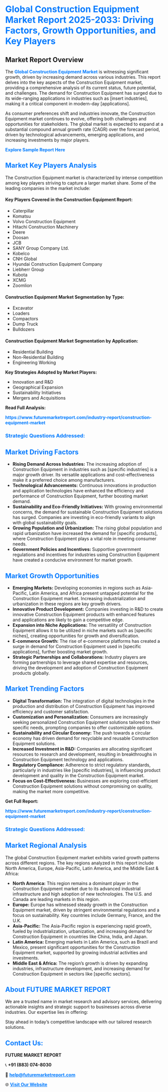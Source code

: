 <h1 style="color: #007BFF;">Global Construction Equipment Market Report 2025-2033: Driving Factors, Growth Opportunities, and Key Players</h1>

<section id="overview">
<h2>Market Report Overview</h2>
<p>The <a href="https://www.futuremarketreport.com/industry-report/construction-equipment-market" style="color: #007BFF; text-decoration: none;"><strong>Global Construction Equipment Market</strong></a> is witnessing significant growth, driven by increasing demand across various industries. This report delves into the key aspects of the Construction Equipment market, providing a comprehensive analysis of its current status, future potential, and challenges. The demand for Construction Equipment has surged due to its wide-ranging applications in industries such as [insert industries], making it a critical component in modern-day [applications].</p>
<p>As consumer preferences shift and industries innovate, the Construction Equipment market continues to evolve, offering both challenges and opportunities for stakeholders. The global market is expected to expand at a substantial compound annual growth rate (CAGR) over the forecast period, driven by technological advancements, emerging applications, and increasing investments by major players.</p>
</section>

<section id="overview">
<p><a href="https://www.futuremarketreport.com/request-sample/reportId=26564" style="color: #007BFF; text-decoration: none;"><strong>Explore Sample Report Here</strong></a></p>
</section>

<section id="key-players">
<h2 style="color: #007BFF;">Market Key Players Analysis</h2>
<p>The Construction Equipment market is characterized by intense competition among key players striving to capture a larger market share. Some of the leading companies in the market include:</p>
<h4>Key Players Covered in the Construction Equipment Report:</h4>
<ul><li>Caterpillar</li><li>Komatsu</li><li>Volvo Construction Equipment</li><li>Hitachi Construction Machinery</li><li>Deere</li><li>Doosan</li><li>JCB</li><li>SANY Group Company Ltd.</li><li>Kobelco</li><li>CNH Global</li><li>Hyundai Construction Equipment Company</li><li>Liebherr Group</li><li>Kubota</li><li>XCMG</li><li>Zoomlion</li></ul>
<h4>Construction Equipment Market Segmentation by Type:</h4>
<ul><li>Excavator</li><li>Loaders</li><li>Compactors</li><li>Dump Truck</li><li>Bulldozers</li></ul>

<h4>Construction Equipment Market Segmentation by Application:</h4>
<ul><li>Residential Building</li><li>Non-Residential Building</li><li>Engineering Working</li></ul>
<p><strong>Key Strategies Adopted by Market Players:</strong></p>
<ul>
<li>Innovation and R&D</li>
<li>Geographical Expansion</li>
<li>Sustainability Initiatives</li>
<li>Mergers and Acquisitions</li>
</ul>
</section>

<section>
<p><strong>Read Full Analysis: </strong></p><a href="https://www.futuremarketreport.com/industry-report/construction-equipment-market" style="color: #007BFF; text-decoration: none;"><strong>https://www.futuremarketreport.com/industry-report/construction-equipment-market</strong></a>
<h3 style="color: #007BFF;">Strategic Questions Addressed:</h3>
</section>

<section id="driving-factors">
<h2 style="color: #007BFF;">Market Driving Factors</h2>
<ul>
<li><strong>Rising Demand Across Industries:</strong> The increasing adoption of Construction Equipment in industries such as [specific industries] is a major growth driver. Its versatile applications and cost-effectiveness make it a preferred choice among manufacturers.</li>
<li><strong>Technological Advancements:</strong> Continuous innovations in production and application technologies have enhanced the efficiency and performance of Construction Equipment, further boosting market demand.</li>
<li><strong>Sustainability and Eco-Friendly Initiatives:</strong> With growing environmental concerns, the demand for sustainable Construction Equipment solutions has surged. Companies are investing in eco-friendly variants to align with global sustainability goals.</li>
<li><strong>Growing Population and Urbanization:</strong> The rising global population and rapid urbanization have increased the demand for [specific products], where Construction Equipment plays a vital role in meeting consumer needs.</li>
<li><strong>Government Policies and Incentives:</strong> Supportive government regulations and incentives for industries using Construction Equipment have created a conducive environment for market growth.</li>
</ul>
</section>

<section id="growth-opportunities">
<h2 style="color: #007BFF;">Market Growth Opportunities</h2>
<ul>
<li><strong>Emerging Markets:</strong> Developing economies in regions such as Asia-Pacific, Latin America, and Africa present untapped potential for the Construction Equipment market. Increasing industrialization and urbanization in these regions are key growth drivers.</li>
<li><strong>Innovative Product Development:</strong> Companies investing in R&D to create innovative Construction Equipment products with enhanced features and applications are likely to gain a competitive edge.</li>
<li><strong>Expansion into Niche Applications:</strong> The versatility of Construction Equipment allows it to be utilized in niche markets such as [specific niches], creating opportunities for growth and diversification.</li>
<li><strong>E-commerce Growth:</strong> The rise of e-commerce platforms has created a surge in demand for Construction Equipment used in [specific applications], further boosting market growth.</li>
<li><strong>Strategic Partnerships and Collaborations:</strong> Industry players are forming partnerships to leverage shared expertise and resources, driving the development and adoption of Construction Equipment products globally.</li>
</ul>
</section>

<section id="trending-factors">
<h2 style="color: #007BFF;">Market Trending Factors</h2>
<ul>
<li><strong>Digital Transformation:</strong> The integration of digital technologies in the production and distribution of Construction Equipment has improved efficiency and customer satisfaction.</li>
<li><strong>Customization and Personalization:</strong> Consumers are increasingly seeking personalized Construction Equipment solutions tailored to their specific needs, prompting companies to offer customizable options.</li>
<li><strong>Sustainability and Circular Economy:</strong> The push towards a circular economy has driven demand for recyclable and reusable Construction Equipment solutions.</li>
<li><strong>Increased Investment in R&D:</strong> Companies are allocating significant resources to research and development, resulting in breakthroughs in Construction Equipment technology and applications.</li>
<li><strong>Regulatory Compliance:</strong> Adherence to strict regulatory standards, particularly in industries like [specific industries], is influencing product development and quality in the Construction Equipment market.</li>
<li><strong>Focus on Cost-Effectiveness:</strong> Businesses are exploring cost-efficient Construction Equipment solutions without compromising on quality, making the market more competitive.</li>
</ul>
</section>

<section>
<p><strong>Get Full Report: </strong></p><a href="https://www.futuremarketreport.com/industry-report/construction-equipment-market" style="color: #007BFF; text-decoration: none;"><strong>https://www.futuremarketreport.com/industry-report/construction-equipment-market</strong></a>
<h3 style="color: #007BFF;">Strategic Questions Addressed:</h3>
</section>


<section id="regional-analysis">
<h2 style="color: #007BFF;">Market Regional Analysis</h2>
<p>The global Construction Equipment market exhibits varied growth patterns across different regions. The key regions analyzed in this report include North America, Europe, Asia-Pacific, Latin America, and the Middle East & Africa:</p>
<ul>
<li><strong>North America:</strong> This region remains a dominant player in the Construction Equipment market due to its advanced industrial infrastructure and high adoption of new technologies. The U.S. and Canada are leading markets in this region.</li>
<li><strong>Europe:</strong> Europe has witnessed steady growth in the Construction Equipment market, driven by stringent environmental regulations and a focus on sustainability. Key countries include Germany, France, and the U.K.</li>
<li><strong>Asia-Pacific:</strong> The Asia-Pacific region is experiencing rapid growth, fueled by industrialization, urbanization, and increasing demand for Construction Equipment in countries like China, India, and Japan.</li>
<li><strong>Latin America:</strong> Emerging markets in Latin America, such as Brazil and Mexico, present significant opportunities for the Construction Equipment market, supported by growing industrial activities and investments.</li>
<li><strong>Middle East & Africa:</strong> The region’s growth is driven by expanding industries, infrastructure development, and increasing demand for Construction Equipment in sectors like [specific sectors].</li>
</ul>
</section>

<footer>
<h2 style="color: #007BFF;">About FUTURE MARKET REPORT</h2>
<p>We are a trusted name in market research and advisory services, delivering actionable insights and strategic support to businesses across diverse industries. Our expertise lies in offering:</p>

<p>Stay ahead in today’s competitive landscape with our tailored research solutions.</p>

<h2 style="color: #007BFF;">Contact Us:</h2>
<p><strong>FUTURE MARKET REPORT</strong></p>
<p>📞 <strong>+91 (883) 074-8030</strong></p>
<p>📧 <strong><a href="mailto:help@futuremarketreport.com" style="color: #007BFF;">help@futuremarketreport.com</a></strong></p>
<p>🌐 <strong><a href="https://www.futuremarketreport.com/" style="color: #007BFF;">Visit Our Website</a></strong></p>
</footer>